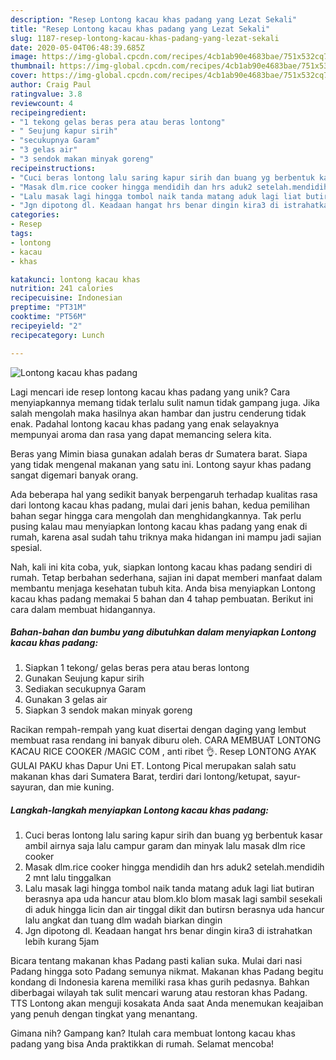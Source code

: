 ```yaml
---
description: "Resep Lontong kacau khas padang yang Lezat Sekali"
title: "Resep Lontong kacau khas padang yang Lezat Sekali"
slug: 1187-resep-lontong-kacau-khas-padang-yang-lezat-sekali
date: 2020-05-04T06:48:39.685Z
image: https://img-global.cpcdn.com/recipes/4cb1ab90e4683bae/751x532cq70/lontong-kacau-khas-padang-foto-resep-utama.jpg
thumbnail: https://img-global.cpcdn.com/recipes/4cb1ab90e4683bae/751x532cq70/lontong-kacau-khas-padang-foto-resep-utama.jpg
cover: https://img-global.cpcdn.com/recipes/4cb1ab90e4683bae/751x532cq70/lontong-kacau-khas-padang-foto-resep-utama.jpg
author: Craig Paul
ratingvalue: 3.8
reviewcount: 4
recipeingredient:
- "1 tekong gelas beras pera atau beras lontong"
- " Seujung kapur sirih"
- "secukupnya Garam"
- "3 gelas air"
- "3 sendok makan minyak goreng"
recipeinstructions:
- "Cuci beras lontong lalu saring kapur sirih dan buang yg berbentuk kasar ambil airnya saja lalu campur garam dan minyak lalu masak dlm rice cooker"
- "Masak dlm.rice cooker hingga mendidih dan hrs aduk2 setelah.mendidih 2 mnt lalu tinggalkan"
- "Lalu masak lagi hingga tombol naik tanda matang aduk lagi liat butiran berasnya apa uda hancur atau blom.klo blom masak lagi sambil sesekali di aduk hingga licin dan air tinggal dikit dan butirsn berasnya uda hancur lalu angkat dan tuang dlm wadah biarkan dingin"
- "Jgn dipotong dl. Keadaan hangat hrs benar dingin kira3 di istrahatkan lebih kurang 5jam"
categories:
- Resep
tags:
- lontong
- kacau
- khas

katakunci: lontong kacau khas 
nutrition: 241 calories
recipecuisine: Indonesian
preptime: "PT31M"
cooktime: "PT56M"
recipeyield: "2"
recipecategory: Lunch

---
```



![Lontong kacau khas padang](https://img-global.cpcdn.com/recipes/4cb1ab90e4683bae/751x532cq70/lontong-kacau-khas-padang-foto-resep-utama.jpg)

Lagi mencari ide resep lontong kacau khas padang yang unik? Cara menyiapkannya memang tidak terlalu sulit namun tidak gampang juga. Jika salah mengolah maka hasilnya akan hambar dan justru cenderung tidak enak. Padahal lontong kacau khas padang yang enak selayaknya mempunyai aroma dan rasa yang dapat memancing selera kita.

Beras yang Mimin biasa gunakan adalah beras dr Sumatera barat. Siapa yang tidak mengenal makanan yang satu ini. Lontong sayur khas padang sangat digemari banyak orang.

Ada beberapa hal yang sedikit banyak berpengaruh terhadap kualitas rasa dari lontong kacau khas padang, mulai dari jenis bahan, kedua pemilihan bahan segar hingga cara mengolah dan menghidangkannya. Tak perlu pusing kalau mau menyiapkan lontong kacau khas padang yang enak di rumah, karena asal sudah tahu triknya maka hidangan ini mampu jadi sajian spesial.


Nah, kali ini kita coba, yuk, siapkan lontong kacau khas padang sendiri di rumah. Tetap berbahan sederhana, sajian ini dapat memberi manfaat dalam membantu menjaga kesehatan tubuh kita. Anda bisa menyiapkan Lontong kacau khas padang memakai 5 bahan dan 4 tahap pembuatan. Berikut ini cara dalam membuat hidangannya.

<!--inarticleads1-->

##### Bahan-bahan dan bumbu yang dibutuhkan dalam menyiapkan Lontong kacau khas padang:

1. Siapkan 1 tekong/ gelas beras pera atau beras lontong
1. Gunakan  Seujung kapur sirih
1. Sediakan secukupnya Garam
1. Gunakan 3 gelas air
1. Siapkan 3 sendok makan minyak goreng


Racikan rempah-rempah yang kuat disertai dengan daging yang lembut membuat rasa rendang ini banyak diburu oleh. CARA MEMBUAT LONTONG KACAU RICE COOKER /MAGIC COM , anti ribet 👌. Resep LONTONG AYAK GULAI PAKU khas Dapur Uni ET. Lontong Pical merupakan salah satu makanan khas dari Sumatera Barat, terdiri dari lontong/ketupat, sayur-sayuran, dan mie kuning. 

<!--inarticleads2-->

##### Langkah-langkah menyiapkan Lontong kacau khas padang:

1. Cuci beras lontong lalu saring kapur sirih dan buang yg berbentuk kasar ambil airnya saja lalu campur garam dan minyak lalu masak dlm rice cooker
1. Masak dlm.rice cooker hingga mendidih dan hrs aduk2 setelah.mendidih 2 mnt lalu tinggalkan
1. Lalu masak lagi hingga tombol naik tanda matang aduk lagi liat butiran berasnya apa uda hancur atau blom.klo blom masak lagi sambil sesekali di aduk hingga licin dan air tinggal dikit dan butirsn berasnya uda hancur lalu angkat dan tuang dlm wadah biarkan dingin
1. Jgn dipotong dl. Keadaan hangat hrs benar dingin kira3 di istrahatkan lebih kurang 5jam


Bicara tentang makanan khas Padang pasti kalian suka. Mulai dari nasi Padang hingga soto Padang semunya nikmat. Makanan khas Padang begitu kondang di Indonesia karena memiliki rasa khas gurih pedasnya. Bahkan diberbagai wilayah tak sulit mencari warung atau restoran khas Padang. TTS Lontong akan menguji kosakata Anda saat Anda menemukan keajaiban yang penuh dengan tingkat yang menantang. 

Gimana nih? Gampang kan? Itulah cara membuat lontong kacau khas padang yang bisa Anda praktikkan di rumah. Selamat mencoba!
